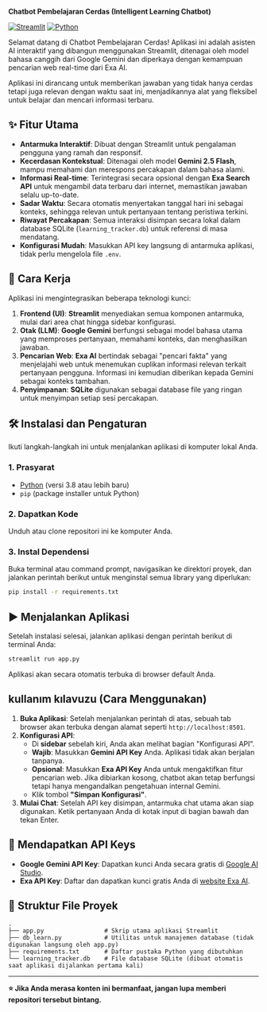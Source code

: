 **Chatbot Pembelajaran Cerdas (Intelligent Learning Chatbot)**

[![Streamlit](https://img.shields.io/badge/Streamlit-FF4B4B?style=for-the-badge&logo=streamlit&logoColor=white)](https://streamlit.io)
[![Python](https://img.shields.io/badge/Python-3776AB?style=for-the-badge&logo=python&logoColor=white)](https://python.org)

Selamat datang di Chatbot Pembelajaran Cerdas! Aplikasi ini adalah asisten AI interaktif yang dibangun menggunakan Streamlit, ditenagai oleh model bahasa canggih dari Google Gemini dan diperkaya dengan kemampuan pencarian web real-time dari Exa AI.

Aplikasi ini dirancang untuk memberikan jawaban yang tidak hanya cerdas tetapi juga relevan dengan waktu saat ini, menjadikannya alat yang fleksibel untuk belajar dan mencari informasi terbaru.

## ✨ Fitur Utama

-   **Antarmuka Interaktif**: Dibuat dengan Streamlit untuk pengalaman pengguna yang ramah dan responsif.
-   **Kecerdasan Kontekstual**: Ditenagai oleh model **Gemini 2.5 Flash**, mampu memahami dan merespons percakapan dalam bahasa alami.
-   **Informasi Real-time**: Terintegrasi secara opsional dengan **Exa Search API** untuk mengambil data terbaru dari internet, memastikan jawaban selalu up-to-date.
-   **Sadar Waktu**: Secara otomatis menyertakan tanggal hari ini sebagai konteks, sehingga relevan untuk pertanyaan tentang peristiwa terkini.
-   **Riwayat Percakapan**: Semua interaksi disimpan secara lokal dalam database SQLite (`learning_tracker.db`) untuk referensi di masa mendatang.
-   **Konfigurasi Mudah**: Masukkan API key langsung di antarmuka aplikasi, tidak perlu mengelola file `.env`.

## 🚀 Cara Kerja

Aplikasi ini mengintegrasikan beberapa teknologi kunci:
1.  **Frontend (UI)**: **Streamlit** menyediakan semua komponen antarmuka, mulai dari area chat hingga sidebar konfigurasi.
2.  **Otak (LLM)**: **Google Gemini** berfungsi sebagai model bahasa utama yang memproses pertanyaan, memahami konteks, dan menghasilkan jawaban.
3.  **Pencarian Web**: **Exa AI** bertindak sebagai "pencari fakta" yang menjelajahi web untuk menemukan cuplikan informasi relevan terkait pertanyaan pengguna. Informasi ini kemudian diberikan kepada Gemini sebagai konteks tambahan.
4.  **Penyimpanan**: **SQLite** digunakan sebagai database file yang ringan untuk menyimpan setiap sesi percakapan.

## 🛠️ Instalasi dan Pengaturan

Ikuti langkah-langkah ini untuk menjalankan aplikasi di komputer lokal Anda.

### 1. Prasyarat
-   [Python](https://www.python.org/downloads/) (versi 3.8 atau lebih baru)
-   `pip` (package installer untuk Python)

### 2. Dapatkan Kode
Unduh atau clone repositori ini ke komputer Anda.

### 3. Instal Dependensi
Buka terminal atau command prompt, navigasikan ke direktori proyek, dan jalankan perintah berikut untuk menginstal semua library yang diperlukan:
```bash
pip install -r requirements.txt
```

## ▶️ Menjalankan Aplikasi

Setelah instalasi selesai, jalankan aplikasi dengan perintah berikut di terminal Anda:
```bash
streamlit run app.py
```
Aplikasi akan secara otomatis terbuka di browser default Anda.

##  kullanım kılavuzu (Cara Menggunakan)

1.  **Buka Aplikasi**: Setelah menjalankan perintah di atas, sebuah tab browser akan terbuka dengan alamat seperti `http://localhost:8501`.
2.  **Konfigurasi API**:
    -   Di **sidebar** sebelah kiri, Anda akan melihat bagian "Konfigurasi API".
    -   **Wajib**: Masukkan **Gemini API Key** Anda. Aplikasi tidak akan berjalan tanpanya.
    -   **Opsional**: Masukkan **Exa API Key** Anda untuk mengaktifkan fitur pencarian web. Jika dibiarkan kosong, chatbot akan tetap berfungsi tetapi hanya mengandalkan pengetahuan internal Gemini.
    -   Klik tombol **"Simpan Konfigurasi"**.
3.  **Mulai Chat**: Setelah API key disimpan, antarmuka chat utama akan siap digunakan. Ketik pertanyaan Anda di kotak input di bagian bawah dan tekan Enter.

## 🔑 Mendapatkan API Keys
-   **Google Gemini API Key**: Dapatkan kunci Anda secara gratis di [Google AI Studio](https://aistudio.google.com/app/apikey).
-   **Exa API Key**: Daftar dan dapatkan kunci gratis Anda di [website Exa AI](https://exa.ai/).

## 📁 Struktur File Proyek

```
.
├── app.py                 # Skrip utama aplikasi Streamlit
├── db_learn.py            # Utilitas untuk manajemen database (tidak digunakan langsung oleh app.py)
├── requirements.txt       # Daftar pustaka Python yang dibutuhkan
└── learning_tracker.db    # File database SQLite (dibuat otomatis saat aplikasi dijalankan pertama kali)
```

---


**⭐️ Jika Anda merasa konten ini bermanfaat, jangan lupa memberi repositori tersebut bintang.**
